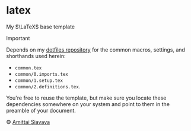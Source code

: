 # latex

My $\LaTeX$ base template

> [!IMPORTANT]
>
> Depends on my [dotfiles repository][dotfiles]
> for the common macros, settings, and shorthands used herein:
>
> - `common.tex`
> - `common/0.imports.tex`
> - `common/1.setup.tex`
> - `common/2.definitions.tex`.

You're free to reuse the template, but make sure you locate these dependencies
somewhere on your system and point to them in the preamble of your document.

&copy; [Amittai Siavava][amittai]

[dotfiles]:  https://github.com/siavava/dotfiles
[amittai]:   https://amittai.work
